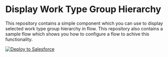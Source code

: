 <h1>Display Work Type Group Hierarchy</h1>

This repository contains a simple component which you can use to display selected work type group hierarchy in flow. This repository also contains a sample flow which shows you how to configure a flow to achive this functionality.

<a href="https://githubsfdeploy.herokuapp.com?owner=ruchi2994&repo=workTypeGroupHierarchy">
  <img alt="Deploy to Salesforce"
       src="https://raw.githubusercontent.com/afawcett/githubsfdeploy/master/deploy.png">
</a>
